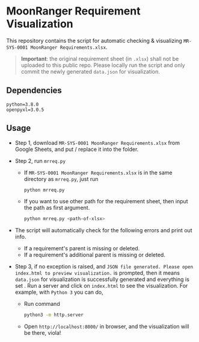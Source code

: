 # MoonRanger Requirement Visualization

This repository contains the script for automatic checking & visualizing `MR-SYS-0001 MoonRanger Requirements.xlsx`.

> **Important**: the original requirement sheet (in `.xlsx`) shall not be uploaded to this public repo. Please locally run the script and only commit the newly generated `data.json` for visualization.

## Dependencies

```
python=3.8.0
openpyxl=3.0.5
```

## Usage
* Step 1, download `MR-SYS-0001 MoonRanger Requirements.xlsx` from Google Sheets, and put / replace it into the folder.
* Step 2, run `mrreq.py`
  * If `MR-SYS-0001 MoonRanger Requirements.xlsx` is in the same directory as `mrreq.py`, just run
    ```bash
    python mrreq.py
    ```
  * If you want to use other path for the requirement sheet, then input the path as first argument.
    ```bash
    python mrreq.py <path-of-xlsx>
    ```
* The script will automatically check for the following errors and print out info.
  * If a requirement's parent is missing or deleted.
  * If a requirement's additional parent is missing or deleted.

* Step 3, if no exception is raised, and `JSON file generated. Please open index.html to preview visualization.` is prompted, then it means `data.json` for visualization is successfully generated and everything is set . Run a server and click on `index.html` to see the visualization. For example, with `Python 3` you can do, 
  * Run command
    ```bash
    python3 -m http.server
    ```
  * Open `http://localhost:8000/` in browser, and the visualization will be there, viola!
